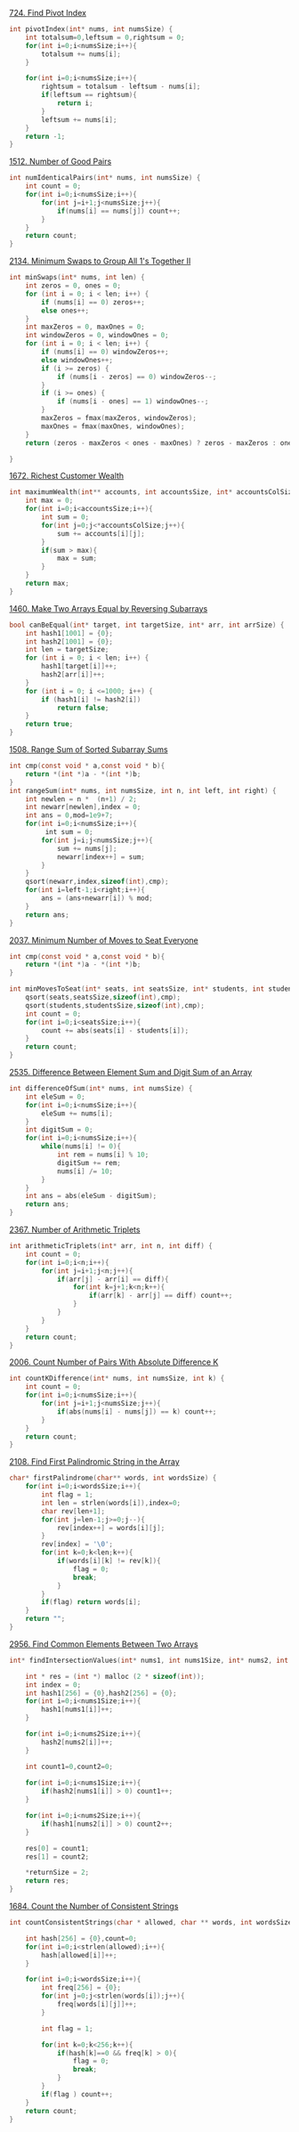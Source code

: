 [724. Find Pivot Index](https://leetcode.com/problems/find-pivot-index/)

```c
int pivotIndex(int* nums, int numsSize) {
    int totalsum=0,leftsum = 0,rightsum = 0;
    for(int i=0;i<numsSize;i++){
        totalsum += nums[i];
    }

    for(int i=0;i<numsSize;i++){
        rightsum = totalsum - leftsum - nums[i];
        if(leftsum == rightsum){
            return i;
        }
        leftsum += nums[i];
    }
    return -1;
}
```

[1512. Number of Good Pairs](https://leetcode.com/problems/number-of-good-pairs/)

```c
int numIdenticalPairs(int* nums, int numsSize) {
    int count = 0;
    for(int i=0;i<numsSize;i++){
        for(int j=i+1;j<numsSize;j++){
            if(nums[i] == nums[j]) count++;
        }
    }
    return count;
}
```

[2134. Minimum Swaps to Group All 1's Together II](https://leetcode.com/problems/minimum-swaps-to-group-all-1s-together-ii/)

```c
int minSwaps(int* nums, int len) {
    int zeros = 0, ones = 0;
    for (int i = 0; i < len; i++) {
        if (nums[i] == 0) zeros++;
        else ones++;
    }
    int maxZeros = 0, maxOnes = 0;
    int windowZeros = 0, windowOnes = 0;
    for (int i = 0; i < len; i++) {
        if (nums[i] == 0) windowZeros++;
        else windowOnes++;
        if (i >= zeros) {
            if (nums[i - zeros] == 0) windowZeros--;
        }
        if (i >= ones) {
            if (nums[i - ones] == 1) windowOnes--;
        }
        maxZeros = fmax(maxZeros, windowZeros);
        maxOnes = fmax(maxOnes, windowOnes);
    }
    return (zeros - maxZeros < ones - maxOnes) ? zeros - maxZeros : ones - maxOnes;

}
```

[1672. Richest Customer Wealth](https://leetcode.com/problems/richest-customer-wealth/)

```c
int maximumWealth(int** accounts, int accountsSize, int* accountsColSize) {
    int max = 0;
    for(int i=0;i<accountsSize;i++){
        int sum = 0;
        for(int j=0;j<*accountsColSize;j++){
            sum += accounts[i][j];
        }
        if(sum > max){
            max = sum;
        }
    }
    return max;
}
```

[1460. Make Two Arrays Equal by Reversing Subarrays](https://leetcode.com/problems/make-two-arrays-equal-by-reversing-subarrays/)

```c
bool canBeEqual(int* target, int targetSize, int* arr, int arrSize) {
    int hash1[1001] = {0};
    int hash2[1001] = {0};
    int len = targetSize;
    for (int i = 0; i < len; i++) {
        hash1[target[i]]++;
        hash2[arr[i]]++;
    }
    for (int i = 0; i <=1000; i++) {
        if (hash1[i] != hash2[i])
            return false;
    }
    return true;
}
```

[1508. Range Sum of Sorted Subarray Sums](https://leetcode.com/problems/range-sum-of-sorted-subarray-sums/)

```c
int cmp(const void * a,const void * b){
    return *(int *)a - *(int *)b;
}
int rangeSum(int* nums, int numsSize, int n, int left, int right) {
    int newlen = n *  (n+1) / 2;
    int newarr[newlen],index = 0;
    int ans = 0,mod=1e9+7;
    for(int i=0;i<numsSize;i++){
         int sum = 0;
        for(int j=i;j<numsSize;j++){
            sum += nums[j];
            newarr[index++] = sum;
        }
    }
    qsort(newarr,index,sizeof(int),cmp);
    for(int i=left-1;i<right;i++){
        ans = (ans+newarr[i]) % mod;
    }
    return ans;
}
```

[2037. Minimum Number of Moves to Seat Everyone](https://leetcode.com/problems/minimum-number-of-moves-to-seat-everyone/)

```c
int cmp(const void * a,const void * b){
    return *(int *)a - *(int *)b;
}

int minMovesToSeat(int* seats, int seatsSize, int* students, int studentsSize) {
    qsort(seats,seatsSize,sizeof(int),cmp);
    qsort(students,studentsSize,sizeof(int),cmp);
    int count = 0;
    for(int i=0;i<seatsSize;i++){
        count += abs(seats[i] - students[i]);
    }
    return count;
}
```

[2535. Difference Between Element Sum and Digit Sum of an Array](https://leetcode.com/problems/difference-between-element-sum-and-digit-sum-of-an-array/)

```c
int differenceOfSum(int* nums, int numsSize) {
    int eleSum = 0;
    for(int i=0;i<numsSize;i++){
        eleSum += nums[i];
    }
    int digitSum = 0;
    for(int i=0;i<numsSize;i++){
        while(nums[i] != 0){
            int rem = nums[i] % 10;
            digitSum += rem;
            nums[i] /= 10;
        }
    }
    int ans = abs(eleSum - digitSum);
    return ans;
}
```

[2367. Number of Arithmetic Triplets](https://leetcode.com/problems/number-of-arithmetic-triplets/)

```c
int arithmeticTriplets(int* arr, int n, int diff) {
    int count = 0;
    for(int i=0;i<n;i++){
        for(int j=i+1;j<n;j++){
            if(arr[j] - arr[i] == diff){
                for(int k=j+1;k<n;k++){
                    if(arr[k] - arr[j] == diff) count++;
                }
            }
        }
    }
    return count;
}
```

[2006. Count Number of Pairs With Absolute Difference K](https://leetcode.com/problems/count-number-of-pairs-with-absolute-difference-k/)

```c
int countKDifference(int* nums, int numsSize, int k) {
    int count = 0;
    for(int i=0;i<numsSize;i++){
        for(int j=i+1;j<numsSize;j++){
            if(abs(nums[i] - nums[j]) == k) count++;
        }
    }
    return count;
}
```

[2108. Find First Palindromic String in the Array](https://leetcode.com/problems/find-first-palindromic-string-in-the-array/)

```c
char* firstPalindrome(char** words, int wordsSize) {
    for(int i=0;i<wordsSize;i++){
        int flag = 1;
        int len = strlen(words[i]),index=0;
        char rev[len+1];
        for(int j=len-1;j>=0;j--){
            rev[index++] = words[i][j];
        }
        rev[index] = '\0';
        for(int k=0;k<len;k++){
            if(words[i][k] != rev[k]){
                flag = 0;
                break;
            }
        }
        if(flag) return words[i];
    }
    return "";
}
```

[2956. Find Common Elements Between Two Arrays](https://leetcode.com/problems/find-common-elements-between-two-arrays/)

```c
int* findIntersectionValues(int* nums1, int nums1Size, int* nums2, int nums2Size, int* returnSize) {

    int * res = (int *) malloc (2 * sizeof(int));
    int index = 0;
    int hash1[256] = {0},hash2[256] = {0};
    for(int i=0;i<nums1Size;i++){
        hash1[nums1[i]]++;
    }

    for(int i=0;i<nums2Size;i++){
        hash2[nums2[i]]++;
    }

    int count1=0,count2=0;
  
    for(int i=0;i<nums1Size;i++){
        if(hash2[nums1[i]] > 0) count1++;
    }

    for(int i=0;i<nums2Size;i++){
        if(hash1[nums2[i]] > 0) count2++;
    }

    res[0] = count1;
    res[1] = count2;

    *returnSize = 2;
    return res;
}
```

[1684. Count the Number of Consistent Strings](https://leetcode.com/problems/count-the-number-of-consistent-strings/)

```c
int countConsistentStrings(char * allowed, char ** words, int wordsSize){

    int hash[256] = {0},count=0;
    for(int i=0;i<strlen(allowed);i++){
        hash[allowed[i]]++;
    }

    for(int i=0;i<wordsSize;i++){
        int freq[256] = {0};
        for(int j=0;j<strlen(words[i]);j++){
            freq[words[i][j]]++;
        }

        int flag = 1;

        for(int k=0;k<256;k++){
            if(hash[k]==0 && freq[k] > 0){
                flag = 0;
                break;
            }
        }
        if(flag ) count++;
    }
    return count;
}
```